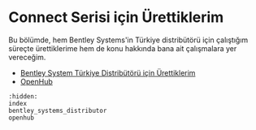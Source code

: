# Connect Serisi için Ürettiklerim

Bu bölümde, hem Bentley Systems'in Türkiye distribütörü için çalıştığım süreçte ürettiklerime hem de konu hakkında bana ait çalışmalara yer vereceğim.

  - [Bentley System Türkiye Distribütörü için Ürettiklerim](../connect_series_background/bentley_systems_distributor)
  - [OpenHub](../connect_series_background/openhub)

```{toctree}
:hidden:
index
bentley_systems_distributor
openhub
```